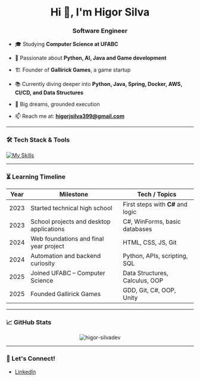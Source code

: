<h1 align="center">Hi 👋, I'm Higor Silva</h1>
<h3 align="center">Software Engineer</h3>
 
- 🎓 Studying **Computer Science at UFABC**  
- 🚀 Passionate about **Python, AI, Java and Game development**  
- 🏗️ Founder of **Gallirick Games**, a game startup
- 📚 Currently diving deeper into **Python, Java, Spring, Docker, AWS, CI/CD, and Data Structures**  
- 🎯 Big dreams, grounded execution  

- 📫 Reach me at: **higorjsilva399@gmail.com**


---

### 🛠️ Tech Stack & Tools

[![My Skills](https://skillicons.dev/icons?i=aws,python,java,cs,unity,spring,cs,git,docker)](https://skillicons.dev)

---

### ⏳ Learning Timeline

| Year | Milestone                                   | Tech / Topics                        |
|------|---------------------------------------------|--------------------------------------|
| 2023 | Started technical high school               | First steps with **C#** and logic    |
| 2023 | School projects and desktop applications    | C#, WinForms, basic databases        |
| 2024 | Web foundations and final year project      | HTML, CSS, JS, Git                   |
| 2024 | Automation and backend curiosity            | Python, APIs, scripting, SQL         |
| 2025 | Joined UFABC – Computer Science             | Data Structures, Calculus, OOP       |
| 2025 | Founded Gallirick Games                     | GDD, Git, C#, OOP, Unity             |

---

### 📈 GitHub Stats

<p align="center">
  <img src="https://github-readme-stats.vercel.app/api?username=higor-silvadev&show_icons=true&theme=default" alt="higor-silvadev" />
</p>

---

### 🔗 Let's Connect!

- [LinkedIn](https://www.linkedin.com/in/higor-silvadev) 
